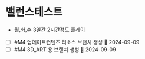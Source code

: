 # 밸런스테스트
- 월,화,수 3일간 2시간정도 플레이
- [ ] #M4 업데이트컨텐츠 리소스 브랜치 생성 📅 2024-09-09
- [ ] #M4 3D_ART 용 브랜치 생성 📅 2024-09-09 